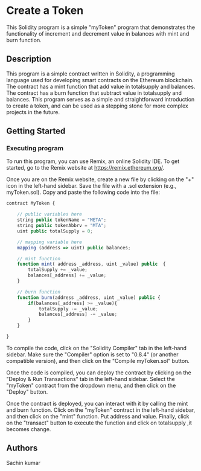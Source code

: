 # Create a Token

This Solidity program is a simple "myToken" program that demonstrates the functionality of increment and decrement value in balances with mint and burn function.

## Description

This program is a simple contract written in Solidity, a programming language used for developing smart contracts on the Ethereum blockchain. The contract has a mint function that add value in totalsupply and balances. The contract has a burn function that subtract value in totalsupply and balances. This program serves as a simple and straightforward introduction to create a token, and can be used as a stepping stone for more complex projects in the future.

## Getting Started
### Executing program
To run this program, you can use Remix, an online Solidity IDE. To get started, go to the Remix website at https://remix.ethereum.org/.

Once you are on the Remix website, create a new file by clicking on the "+" icon in the left-hand sidebar. Save the file with a .sol extension (e.g., myToken.sol). Copy and paste the following code into the file:

```javascript
contract MyToken {

    // public variables here
    string public tokenName = "META";
    string public tokenAbbrv = "MTA";
    uint public totalSupply = 0;

    // mapping variable here
    mapping (address => uint) public balances;

    // mint function
    function mint( address _address, uint _value) public  {
        totalSupply += _value;
        balances[_address] += _value;
    }

    // burn function
    function burn(address _address, uint _value) public {
        if(balances[_address] >= _value){
            totalSupply -= _value;
            balances[_address] -= _value;
        }
    }

}

```
To compile the code, click on the "Solidity Compiler" tab in the left-hand sidebar. Make sure the "Compiler" option is set to "0.8.4" (or another compatible version), and then click on the "Compile myToken.sol" button.

Once the code is compiled, you can deploy the contract by clicking on the "Deploy & Run Transactions" tab in the left-hand sidebar. Select the "myToken" contract from the dropdown menu, and then click on the "Deploy" button.

Once the contract is deployed, you can interact with it by calling the mint and burn function. Click on the "myToken" contract in the left-hand sidebar, and then click on the "mint" function. Put address and value. Finally, click on the "transact" button to execute the function and click on totalsupply ,it becomes change.


## Authors
Sachin kumar

